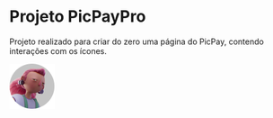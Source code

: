 # Projeto PicPayPro

Projeto realizado para criar do zero uma página do PicPay, contendo interações com os ícones.

<img src="./assets/img/usuario.png">